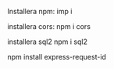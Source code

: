 Installera npm:
imp i

installera cors:
npm i cors

installera sql2
npm i sql2

npm install express-request-id
